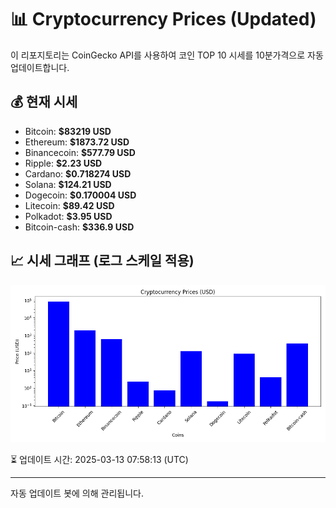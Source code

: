 
# 📊 Cryptocurrency Prices (Updated)

이 리포지토리는 CoinGecko API를 사용하여 코인 TOP 10 시세를 10분가격으로 자동 업데이트합니다.

## 💰 현재 시세
- Bitcoin: **$83219 USD**
- Ethereum: **$1873.72 USD**
- Binancecoin: **$577.79 USD**
- Ripple: **$2.23 USD**
- Cardano: **$0.718274 USD**
- Solana: **$124.21 USD**
- Dogecoin: **$0.170004 USD**
- Litecoin: **$89.42 USD**
- Polkadot: **$3.95 USD**
- Bitcoin-cash: **$336.9 USD**

## 📈 시세 그래프 (로그 스케일 적용)
![Crypto Prices](crypto_prices.png)

⏳ 업데이트 시간: 2025-03-13 07:58:13 (UTC)

---
자동 업데이트 봇에 의해 관리됩니다.
